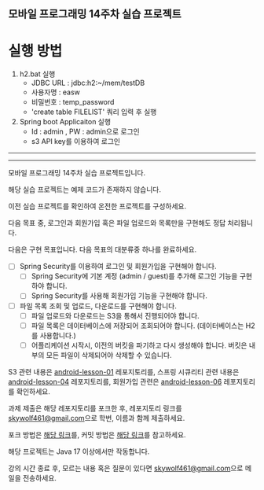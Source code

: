 ## 모바일 프로그래밍 14주차 실습 프로젝트

 # 실행 방법
1. h2.bat 실행
   - JDBC URL : jdbc:h2:~/mem/testDB
   - 사용자명 : easw
   - 비밀번호 : temp_password
   - 'create table FILELIST' 쿼리 입력 후 실행
2. Spring boot Applicaiton 실행
   - Id : admin , PW : admin으로 로그인
   - s3 API key를 이용하여 로그인


---
<hr>
모바일 프로그래밍 14주차 실습 프로젝트입니다.

해당 실습 프로젝트는 예제 코드가 존재하지 않습니다.

이전 실습 프로젝트를 확인하여 온전한 프로젝트를 구성하세요.

다음 목표 중, 로그인과 회원가입 혹은 파일 업로드와 목록만을 구현해도 정답 처리됩니다.

다음은 구현 목표입니다. 다음 목표의 대분류중 하나를 완료하세요.

- [ ] Spring Security를 이용하여 로그인 및 회원가입을 구현해야 합니다.
  - [ ] Spring Security에 기본 계정 (admin / guest)를 추가해 로그인 기능을 구현하야 합니다.
  - [ ] Spring Security를 사용해 회원가입 기능을 구현해야 합니다. 
- [ ] 파일 목록 조회 및 업로드, 다운로드를 구현해야 합니다.
    - [ ] 파일 업로드와 다운로드는 S3을 통해서 진행되어야 합니다.
    - [ ] 파일 목록은 데이터베이스에 저장되어 조회되어야 합니다. (데이터베이스는 H2를 사용합니다.)
    - [ ] 어플리케이션 시작시, 이전의 버킷을 파기하고 다시 생성해야 합니다. 버킷은 내부의 모든 파일이 삭제되어야 삭제할 수 있습니다.

S3 관련 내용은 [android-lesson-01](https://github.com/java-lesson-cbnu/android-lesson-01) 레포지토리를, 스프링 시큐리티 관련 내용은 [android-lesson-04](https://github.com/java-lesson-cbnu/android-lesson-04) 레포지토리를, 회원가입 관련은 [android-lesson-06](https://github.com/java-lesson-cbnu/android-lesson-06) 레포지토리를 확인하세요.


과제 제출은 해당 레포지토리를 포크한 후, 레포지토리 링크를 [skywolf461@gmail.com](mailto://skywolf461@gmail.com)으로 학번, 이름과 함께 제출하세요.

포크 방법은 [해당 링크](https://ittrue.tistory.com/90)를, 커밋 방법은 [해당 링크](https://extbrain.tistory.com/155)를 참고하세요.

해당 프로젝트는 Java 17 이상에서만 작동합니다.

강의 시간 종료 후, 모르는 내용 혹은 질문이 있다면 [skywolf461@gmail.com](mailto://skywolf461@gmail.com)으로 메일을 전송하세요.

